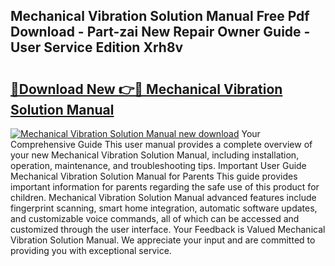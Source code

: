 ## Mechanical Vibration Solution Manual Free Pdf Download - Part-zai New Repair Owner Guide - User Service Edition Xrh8v

# <h2><a href="http://bc47521.oget.top/?id=Mechanical+Vibration+Solution+Manual">🔗Download New 👉🔴 Mechanical Vibration Solution Manual</a></h2>

[![Mechanical Vibration Solution Manual new download](https://i.imgur.com/5g1atiW.png)](http://bc47521.oget.top/?id=Mechanical+Vibration+Solution+Manual)
Your Comprehensive Guide This user manual provides a complete overview of your new Mechanical Vibration Solution Manual, including installation, operation, maintenance, and troubleshooting tips. Important User Guide Mechanical Vibration Solution Manual for Parents This guide provides important information for parents regarding the safe use of this product for children. Mechanical Vibration Solution Manual advanced features include fingerprint scanning, smart home integration, automatic software updates, and customizable voice commands, all of which can be accessed and customized through the user interface. Your Feedback is Valued Mechanical Vibration Solution Manual. We appreciate your input and are committed to providing you with exceptional service.

